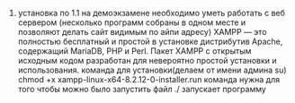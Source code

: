 1. установка по
1.1 на демоэкзамене необходимо уметь работать с веб сервером (несколько программ собраны в одном месте и позволяют делать сайт видимым по айпи адресу)
   XAMPP — это полностью бесплатный и простой в установке дистрибутив Apache, содержащий MariaDB, PHP и Perl. Пакет XAMPP с открытым исходным кодом разработан для невероятно простой установки и использования.
   команда для установки(делаем от имени админа su)
   chmod +x xampp-linux-x64-8.2.12-0-installer.run  команда нужна для того чтобы можно было запустить файл
   ./ запускает программу

